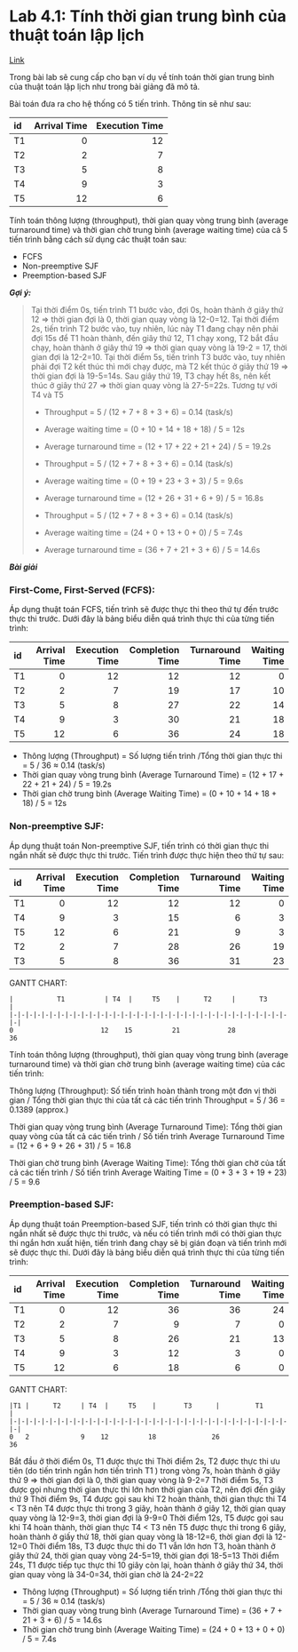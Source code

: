 # Lab 4.1: Tính thời gian trung bình của thuật toán lập lịch

[Link](https://docs.google.com/document/d/1hv8cotfYtDJ36zFqc4fLnKPHH4IczHyWCFvZdlti0ZA/edit)

Trong bài lab sẽ cung cấp cho bạn ví dụ về tính toán thời gian trung bình của thuật toán lập lịch như trong bài giảng đã mô tả.

Bài toán đưa ra cho hệ thống có 5 tiến trình. Thông tin sẽ như sau:

| id  | Arrival Time | Execution Time |
| :-- | -----------: | -------------: |
| T1  |            0 |             12 |
| T2  |            2 |              7 |
| T3  |            5 |              8 |
| T4  |            9 |              3 |
| T5  |           12 |              6 |

Tính toán thông lượng (throughput), thời gian quay vòng trung bình (average turnaround time) và thời gian chờ trung bình (average waiting time) của cả 5 tiến trình bằng cách sử dụng các thuật toán sau:

- FCFS
- Non-preemptive SJF
- Preemption-based SJF

**_Gợi ý:_**

> Tại thời điểm 0s, tiến trình T1 bước vào, đợi 0s, hoàn thành ở giây thứ 12 => thời gian đợi là 0, thời gian quay vòng là 12-0=12.
> Tại thời điểm 2s, tiến trình T2 bước vào, tuy nhiên, lúc này T1 đang chạy nên phải đợi 15s để T1 hoàn thành, đến giây thứ 12, T1 chạy xong, T2 bắt đầu chạy, hoàn thành ở giây thứ 19 => thời gian quay vòng là 19-2 = 17, thời gian đợi là 12-2=10.
> Tại thời điểm 5s, tiến trình T3 bước vào, tuy nhiên phải đợi T2 kết thúc thì mới chạy được, mà T2 kết thúc ở giây thứ 19 => thời gian đợi là 19-5=14s. Sau giây thứ 19, T3 chạy hết 8s, nên kết thúc ở giây thứ 27 => thời gian quay vòng là 27-5=22s.
> Tương tự với T4 và T5
>
> - Throughput = 5 / (12 + 7 + 8 + 3 + 6) = 0.14 (task/s)
> - Average waiting time = (0 + 10 + 14 + 18 + 18) / 5 = 12s
> - Average turnaround time = (12 + 17 + 22 + 21 + 24) / 5 = 19.2s
>
> - Throughput = 5 / (12 + 7 + 8 + 3 + 6) = 0.14 (task/s)
> - Average waiting time = (0 + 19 + 23 + 3 + 3) / 5 = 9.6s
> - Average turnaround time = (12 + 26 + 31 + 6 + 9) / 5 = 16.8s
>
> - Throughput = 5 / (12 + 7 + 8 + 3 + 6) = 0.14 (task/s)
> - Average waiting time = (24 + 0 + 13 + 0 + 0) / 5 = 7.4s
> - Average turnaround time = (36 + 7 + 21 + 3 + 6) / 5 = 14.6s

**_Bài giải_**

### First-Come, First-Served (FCFS):

Áp dụng thuật toán FCFS, tiến trình sẽ được thực thi theo thứ tự đến trước thực thi trước. Dưới đây là bảng biểu diễn quá trình thực thi của từng tiến trình:

| id  | Arrival Time | Execution Time | Completion Time | Turnaround Time | Waiting Time |
| :-- | -----------: | -------------: | --------------: | --------------: | -----------: |
| T1  |            0 |             12 |              12 |              12 |            0 |
| T2  |            2 |              7 |              19 |              17 |           10 |
| T3  |            5 |              8 |              27 |              22 |           14 |
| T4  |            9 |              3 |              30 |              21 |           18 |
| T5  |           12 |              6 |              36 |              24 |           18 |

- Thông lượng (Throughput) = Số lượng tiến trình /Tổng thời gian thực thi = 5 / 36 ≈ 0.14 (task/s)
- Thời gian quay vòng trung bình (Average Turnaround Time) = (12 + 17 + 22 + 21 + 24) / 5 = 19.2s
- Thời gian chờ trung bình (Average Waiting Time) = (0 + 10 + 14 + 18 + 18) / 5 = 12s

### Non-preemptive SJF:

Áp dụng thuật toán Non-preemptive SJF, tiến trình có thời gian thực thi ngắn nhất sẽ được thực thi trước.
Tiến trình được thực hiện theo thứ tự sau:

| id  | Arrival Time | Execution Time | Completion Time | Turnaround Time | Waiting Time |
| :-- | -----------: | -------------: | --------------: | --------------: | -----------: |
| T1  |            0 |             12 |              12 |              12 |            0 |
| T4  |            9 |              3 |              15 |               6 |            3 |
| T5  |           12 |              6 |              21 |               9 |            3 |
| T2  |            2 |              7 |              28 |              26 |           19 |
| T3  |            5 |              8 |              36 |              31 |           23 |

GANTT CHART:

```
|           T1          | T4  |     T5    |      T2     |      T3       |
|-|-|-|-|-|-|-|-|-|-|-|-|-|-|-|-|-|-|-|-|-|-|-|-|-|-|-|-|-|-|-|-|-|-|-|-|
0                      12    15          21            28              36
```

Tính toán thông lượng (throughput), thời gian quay vòng trung bình (average turnaround time) và thời gian chờ trung bình (average waiting time) của các tiến trình:

Thông lượng (Throughput): Số tiến trình hoàn thành trong một đơn vị thời gian / Tổng thời gian thực thi của tất cả các tiến trình
Throughput = 5 / 36 = 0.1389 (approx.)

Thời gian quay vòng trung bình (Average Turnaround Time): Tổng thời gian quay vòng của tất cả các tiến trình / Số tiến trình
Average Turnaround Time = (12 + 6 + 9 + 26 + 31) / 5 = 16.8

Thời gian chờ trung bình (Average Waiting Time): Tổng thời gian chờ của tất cả các tiến trình / Số tiến trình
Average Waiting Time = (0 + 3 + 3 + 19 + 23) / 5 = 9.6

### Preemption-based SJF:

Áp dụng thuật toán Preemption-based SJF, tiến trình có thời gian thực thi ngắn nhất sẽ được thực thi trước, và nếu có tiến trình mới có thời gian thực thi ngắn hơn xuất hiện, tiến trình đang chạy sẽ bị gián đoạn và tiến trình mới sẽ được thực thi. Dưới đây là bảng biểu diễn quá trình thực thi của từng tiến trình:

| id  | Arrival Time | Execution Time | Completion Time | Turnaround Time | Waiting Time |
| :-- | -----------: | -------------: | --------------: | --------------: | -----------: |
| T1  |            0 |             12 |              36 |              36 |           24 |
| T2  |            2 |              7 |               9 |               7 |            0 |
| T3  |            5 |              8 |              26 |              21 |           13 |
| T4  |            9 |              3 |              12 |               3 |            0 |
| T5  |           12 |              6 |              18 |               6 |            0 |

GANTT CHART:

```
|T1 |      T2     | T4  |     T5    |       T3      |         T1        |
|-|-|-|-|-|-|-|-|-|-|-|-|-|-|-|-|-|-|-|-|-|-|-|-|-|-|-|-|-|-|-|-|-|-|-|-|
0   2             9    12          18              26                  36
```

Bắt đầu ở thời điểm 0s, T1 được thực thi
Thời điểm 2s, T2 được thực thi ưu tiên (do tiến trình ngắn hơn tiến trình T1 ) trong vòng 7s, hoàn thành ở giây thứ 9 => thời gian đợi là 0, thời gian quay vòng là 9-2=7
Thời điểm 5s, T3 được gọi nhưng thời gian thực thi lớn hơn thời gian của T2, nên đợi đến giây thứ 9
Thời điểm 9s, T4 được gọi sau khi T2 hoàn thành, thời gian thực thi T4 < T3 nên T4 được thực thi trong 3 giây, hoàn thành ở giây 12, thời gian quay quay vòng là 12-9=3, thời gian đợi là 9-9=0
Thời điểm 12s, T5 được gọi sau khi T4 hoàn thành, thời gian thực T4 < T3 nên T5 được thực thi trong 6 giây, hoàn thành ở giấy thứ 18, thời gian quay vòng là 18-12=6, thời gian đợi là 12-12=0
Thời điểm 18s, T3 được thực thi do T1 vẫn lớn hơn T3, hoàn thành ở giây thứ 24, thời gian quay vòng 24-5=19, thời gian đợi 18-5=13
Thời điểm 24s, T1 được tiếp tục thực thi 10 giây còn lại, hoàn thành ở giây thứ 34, thời gian quay vòng là 34-0=34, thời gian chờ là 24-2=22

- Thông lượng (Throughput) = Số lượng tiến trình /Tổng thời gian thực thi = 5 / 36 ≈ 0.14 (task/s)
- Thời gian quay vòng trung bình (Average Turnaround Time) = (36 + 7 + 21 + 3 + 6) / 5 = 14.6s
- Thời gian chờ trung bình (Average Waiting Time) = (24 + 0 + 13 + 0 + 0) / 5 = 7.4s
